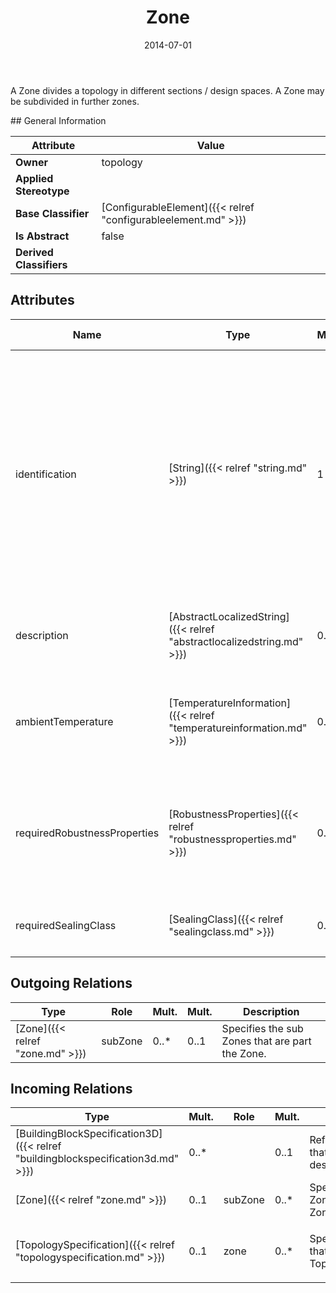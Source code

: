 ﻿---
title: Zone
toc: false
type: specs
date: "2014-07-01"
draft: false
specification: VEC
version: 1.1.1
documentType: "Recommendation"
elementType: Class
classes:
  - Zone
menu_name: vec-1.1.1
---
<p> A Zone divides a topology in different sections / design spaces. A Zone may be subdivided in further zones.      </p>
## General Information

| Attribute               | Value |
|-------------------------|-------|
| **Owner**               | topology |
| **Applied Stereotype**  |   |
| **Base Classifier**     | [ConfigurableElement]({{< relref "configurableelement.md" >}})<br/>  |
| **Is Abstract**         | false |
| **Derived Classifiers** |   |

## Attributes
|  Name  |  Type  |  Mult.  |  Description  |  Owning Classifier  |
|--------|--------|---------|---------------|--------------|
|identification | [String]({{< relref "string.md" >}}) | 1 | <p> Specifies a unique identification of the Zone (normally the name). The identification is guaranteed to be unique within the TopologySpecification. Over all VEC-documents a Zone-instance can be trusted to be the same if the TopologySpecification-instance is the same (see TopologySpecification) and the identification of the Zone is the same.      </p> | [Zone]({{< relref "zone.md" >}}) |
|description | [AbstractLocalizedString]({{< relref "abstractlocalizedstring.md" >}}) | 0..* | <p> Specifies additional, human readable information about the zone.      </p> | [Zone]({{< relref "zone.md" >}}) |
|ambientTemperature | [TemperatureInformation]({{< relref "temperatureinformation.md" >}}) | 0..1 | <p> Defines the ambient temperature that can occur in this zone. This can result in specific requirements for the used components.      </p> | [Zone]({{< relref "zone.md" >}}) |
|requiredRobustnessProperties | [RobustnessProperties]({{< relref "robustnessproperties.md" >}}) | 0..* | <p> Defines the robustness properties that are required in this zone. This can result in specific requirements for the used components (e.g. the ability for sealing).      </p> | [Zone]({{< relref "zone.md" >}}) |
|requiredSealingClass | [SealingClass]({{< relref "sealingclass.md" >}}) | 0..* | <p> Defines the <i>SealingClass</i> that is required in this <i>Zone.</i>      </p> | [Zone]({{< relref "zone.md" >}}) |

## Outgoing Relations
|    Type  |   Role   |   Mult.   |   Mult.   |   Description   |
|----------|----------|-----------|-----------|-----------------|
| [Zone]({{< relref "zone.md" >}}) | subZone | 0..* | 0..1 | Specifies the sub Zones that are part the Zone. |
##  Incoming Relations
|    Type  |   Mult.  |   Role    |   Mult.   |   Description  |
|----------|----------|-----------|-----------|----------------|
| [BuildingBlockSpecification3D]({{< relref "buildingblockspecification3d.md" >}}) | 0..* |  | 0..1 | References the Zone that is building block describes. |
| [Zone]({{< relref "zone.md" >}}) | 0..1 | subZone | 0..* | Specifies the sub Zones that are part the Zone. |
| [TopologySpecification]({{< relref "topologyspecification.md" >}}) | 0..1 | zone | 0..* | <p> Specifies the Zones that are part of the TopologySpecification.      </p> |
